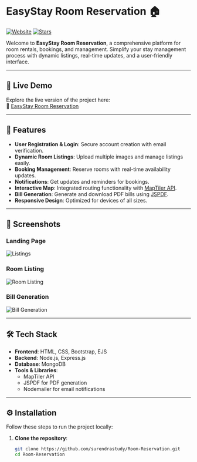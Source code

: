 # EasyStay Room Reservation 🏠

[![Website](https://img.shields.io/website?url=https://room-reservation-f1hy.onrender.com&label=Live%20Demo)](https://room-reservation-f1hy.onrender.com)
[![Stars](https://img.shields.io/github/stars/surendrastudy/Room-Reservation?style=social)](https://github.com/surendrastudy/Room-Reservation/stargazers)

Welcome to **EasyStay Room Reservation**, a comprehensive platform for room rentals, bookings, and management. Simplify your stay management process with dynamic listings, real-time updates, and a user-friendly interface.

---

## 🚀 Live Demo
Explore the live version of the project here:  
🔗 [EasyStay Room Reservation](https://room-reservation-f1hy.onrender.com/)

---

## 🌟 Features
- **User Registration & Login**: Secure account creation with email verification.
- **Dynamic Room Listings**: Upload multiple images and manage listings easily.
- **Booking Management**: Reserve rooms with real-time availability updates.
- **Notifications**: Get updates and reminders for bookings.
- **Interactive Map**: Integrated routing functionality with [MapTiler API](https://www.maptiler.com/).
- **Bill Generation**: Generate and download PDF bills using [JSPDF](https://github.com/parallax/jsPDF).
- **Responsive Design**: Optimized for devices of all sizes.

---

## 📸 Screenshots
### Landing Page  
![Listings](https://res.cloudinary.com/dkiqoznwu/image/upload/v1735740198/your_image_name.jpg)
### Room Listing  
![Room Listing](https://via.placeholder.com/1000x500?text=Room+Listing)

### Bill Generation  
![Bill Generation](https://via.placeholder.com/1000x500?text=Bill+Generation)

---

## 🛠️ Tech Stack
- **Frontend**: HTML, CSS, Bootstrap, EJS
- **Backend**: Node.js, Express.js
- **Database**: MongoDB
- **Tools & Libraries**: 
  - MapTiler API
  - JSPDF for PDF generation
  - Nodemailer for email notifications

---

## ⚙️ Installation
Follow these steps to run the project locally:

1. **Clone the repository**:
   ```bash
   git clone https://github.com/surendrastudy/Room-Reservation.git
   cd Room-Reservation
